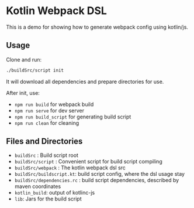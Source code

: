 # Kotlin Webpack DSL

This is a demo for showing how to generate webpack config using kotlin/js.

## Usage

Clone and run:
```bash
./buildSrc/script init
```

It will download all dependencies and prepare directories for use.

After init, use:

- `npm run build` for webpack build
- `npm run serve` for dev server
- `npm run build_script` for generating build script
- `npm run clean` for cleaning

## Files and Directories

- `buildSrc` : Build script root
- `buildSrc/script` : Convenient script for build script compiling
- `buildSrc/webpack` : The kotlin webpack dsl src
- `buildSrc/buildscript.kt`: build script config, where the dsl usage stay
- `buildSrc/dependencies.rc` : build script dependencies, described by maven coordinates
- `kotlin_build`: output of kotlinc-js
- `lib`: Jars for the build script